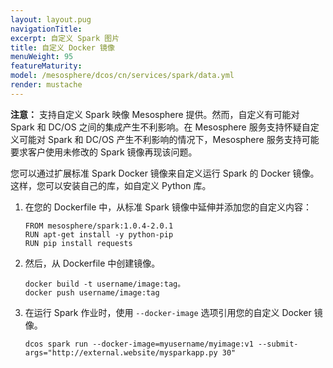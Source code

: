 ```yaml
---
layout: layout.pug
navigationTitle: 
excerpt: 自定义 Spark 图片 
title: 自定义 Docker 镜像
menuWeight: 95
featureMaturity:
model: /mesosphere/dcos/cn/services/spark/data.yml
render: mustache
---
```


<p class="message--note"><strong>注意：</strong> 支持自定义 Spark 映像 Mesosphere 提供。然而，自定义有可能对 Spark 和 DC/OS 之间的集成产生不利影响。在 Mesosphere 服务支持怀疑自定义可能对 Spark 和 DC/OS 产生不利影响的情况下，Mesosphere 服务支持可能要求客户使用未修改的
Spark 镜像再现该问题。</p>

您可以通过扩展标准 Spark Docker 镜像来自定义运行 Spark 的 Docker 镜像。这样，您可以安装自己的库，如自定义 Python 库。

1. 在您的 Dockerfile 中，从标准 Spark 镜像中延伸并添加您的自定义内容：

    ```
    FROM mesosphere/spark:1.0.4-2.0.1
    RUN apt-get install -y python-pip
    RUN pip install requests
    ```

1. 然后，从 Dockerfile 中创建镜像。
    ```
    docker build -t username/image:tag。
    docker push username/image:tag
    ```

1. 在运行 Spark 作业时，使用 `--docker-image` 选项引用您的自定义 Docker 镜像。
    ```
    dcos spark run --docker-image=myusername/myimage:v1 --submit-args="http://external.website/mysparkapp.py 30" 
    ```
